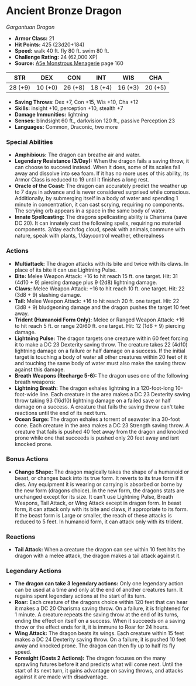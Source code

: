 # Ancient Bronze Dragon

*Gargantuan* *Dragon*

- **Armor Class:** 21
- **Hit Points:** 425 (23d20+184)
- **Speed:** walk 40 ft. fly 80 ft. swim 80 ft.
- **Challenge Rating:** 24 (62,000 XP)
- **Source:** [A5e Monstrous Menagerie](https://enpublishingrpg.com/products/level-up-monstrous-menagerie-a5e) page 160

| STR | DEX | CON | INT | WIS | CHA |
| --- | --- | --- | --- | --- | --- |
| 28 (+9) | 10 (+0) | 26 (+8) | 18 (+4) | 16 (+3) | 20 (+5) |

- **Saving Throws**: Dex +7, Con +15, Wis +10, Cha +12
- **Skills:** insight +10, perception +10, stealth +7
- **Damage Immunities:** lightning
- **Senses:** blindsight 60 ft., darkvision 120 ft., passive Perception 23
- **Languages:** Common, Draconic, two more
### Special Abilities
- **Amphibious:** The dragon can breathe air and water.
- **Legendary Resistance (3/Day):** When the dragon fails a saving throw, it can choose to succeed instead. When it does, some of its scales fall away and dissolve into sea foam. If it has no more uses of this ability, its Armor Class is reduced to 19 until it finishes a long rest.
- **Oracle of the Coast:** The dragon can accurately predict the weather up to 7 days in advance and is never considered surprised while conscious. Additionally, by submerging itself in a body of water and spending 1 minute in concentration, it can cast scrying, requiring no components. The scrying orb appears in a space in the same body of water.
- **Innate Spellcasting:** The dragons spellcasting ability is Charisma (save DC 20). It can innately cast the following spells, requiring no material components. 3/day each:fog cloud, speak with animals,commune with nature, speak with plants,  1/day:control weather, etherealness
### Actions
- **Multiattack:** The dragon attacks with its bite and twice with its claws. In place of its bite  it can use Lightning Pulse.
- **Bite:** Melee Weapon Attack: +16 to hit  reach 15 ft.  one target. Hit: 31 (4d10 + 9) piercing damage plus 9 (2d8) lightning damage.
- **Claws:** Melee Weapon Attack: +16 to hit  reach 10 ft.  one target. Hit: 22 (3d8 + 9) slashing damage.
- **Tail:** Melee Weapon Attack: +16 to hit  reach 20 ft.  one target. Hit: 22 (3d8 + 9) bludgeoning damage  and the dragon pushes the target 10 feet away.
- **Trident (Humanoid Form Only):** Melee or Ranged Weapon Attack: +16 to hit  reach 5 ft. or range 20/60 ft.  one target. Hit: 12 (1d6 + 9) piercing damage.
- **Lightning Pulse:** The dragon targets one creature within 60 feet  forcing it to make a DC 23 Dexterity saving throw. The creature takes 22 (4d10) lightning damage on a failure or half damage on a success. If the initial target is touching a body of water  all other creatures within 20 feet of it and touching the same body of water must also make the saving throw against this damage.
- **Breath Weapons (Recharge 5-6):** The dragon uses one of the following breath weapons:
- **Lightning Breath:** The dragon exhales lightning in a 120-foot-long  10-foot-wide line. Each creature in the area makes a DC 23 Dexterity saving throw  taking 93 (16d10) lightning damage on a failed save or half damage on a success. A creature that fails the saving throw can't take reactions until the end of its next turn.
- **Ocean Surge:** The dragon exhales a torrent of seawater in a 30-foot cone. Each creature in the area makes a DC 23 Strength saving throw. A creature that fails is pushed 40 feet away from the dragon and knocked prone  while one that succeeds is pushed only 20 feet away and isnt knocked prone.
### Bonus Actions
- **Change Shape:** The dragon magically takes the shape of a humanoid or beast, or changes back into its true form. It reverts to its true form if it dies. Any equipment it is wearing or carrying is absorbed or borne by the new form (dragons choice). In the new form, the dragons stats are unchanged except for its size. It can't use Lightning Pulse, Breath Weapons, Tail Attack, or Wing Attack except in dragon form. In beast form, it can attack only with its bite and claws, if appropriate to its form. If the beast form is Large or smaller, the reach of these attacks is reduced to 5 feet. In humanoid form, it can attack only with its trident.
### Reactions
- **Tail Attack:** When a creature the dragon can see within 10 feet hits the dragon with a melee attack, the dragon makes a tail attack against it.


### Legendary Actions
- **The dragon can take 3 legendary actions:** Only one legendary action can be used at a time and only at the end of another creatures turn. It regains spent legendary actions at the start of its turn.
- **Roar:** Each creature of the dragons choice within 120 feet that can hear it makes a DC 20 Charisma saving throw. On a failure, it is frightened for 1 minute. A creature repeats the saving throw at the end of its turns, ending the effect on itself on a success. When it succeeds on a saving throw or the effect ends for it, it is immune to Roar for 24 hours.
- **Wing Attack:** The dragon beats its wings. Each creature within 15 feet makes a DC 24 Dexterity saving throw. On a failure, it is pushed 10 feet away and knocked prone. The dragon can then fly up to half its fly speed.
- **Foresight (Costs 2 Actions):** The dragon focuses on the many sprawling futures before it and predicts what will come next. Until the start of its next turn, it gains advantage on saving throws, and attacks against it are made with disadvantage.
